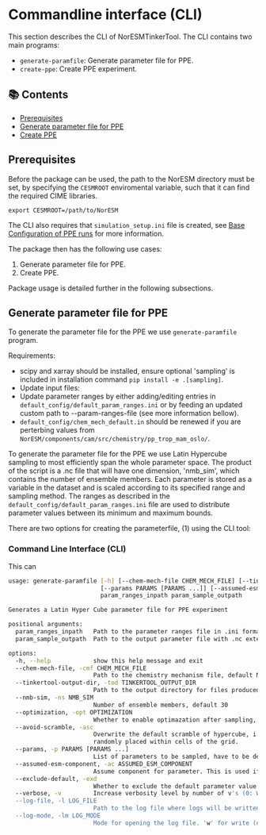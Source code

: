 # Commandline interface (CLI)

This section describes the CLI of NorESMTinkerTool.
The CLI contains two main programs:

- `generate-paramfile`: Generate parameter file for PPE. 
- `create-ppe`: Create PPE experiment.



## 📚 Contents
- [Prerequisites](#prerequisites)
- [Generate parameter file for PPE](#generate-parameter-file-for-ppe)
- [Create PPE](#create-ppe)

## Prerequisites

Before the package can be used, the path to the NorESM directory must be set, by specifying the `CESMROOT` enviromental variable, such that it can find the required CIME libraries.

```
export CESMROOT=/path/to/NorESM
```

The CLI also requires that `simulation_setup.ini` file is created, see [Base Configuration of PPE runs](configuration.md) for more information.

The package then has the following use cases:

1. Generate parameter file for PPE.
2. Create PPE.

Package usage is detailed further in the following subsections.


## Generate parameter file for PPE

To generate the parameter file for the PPE we use `generate-paramfile` program.

Requirements:

- scipy and xarray should be installed, ensure optional 'sampling' is included in installation command `pip install -e .[sampling]`.
- Update input files:
- Update parameter ranges by either adding/editing entries in `default_config/default_param_ranges.ini` or by feeding an updated custom path to --param-ranges-file (see more information bellow).
- `default_config/chem_mech_default.in` should be renewed if you are perterbing values from `NorESM/components/cam/src/chemistry/pp_trop_mam_oslo/`.

To generate the parameter file for the PPE we use Latin Hypercube sampling 
to most efficiently span the whole parameter space. 
The product of the script is a .nc file that will have one dimension, 
'nmb_sim', which contains the number of ensemble members. Each parameter is 
stored as a variable in the dataset and is scaled according to its 
specified range and sampling method. The ranges as described in the
`default_config/default_param_ranges.ini` file are used to distribute
parameter values between its minimum and maximum bounds.

There are two options for creating the parameterfile, (1) using the CLI tool:

### Command Line Interface (CLI)
This can 
```bash
usage: generate-paramfile [-h] [--chem-mech-file CHEM_MECH_FILE] [--tinkertool-output-dir TINKERTOOL_OUTPUT_DIR] [--nmb-sim NMB_SIM] [--optimization OPTIMIZATION] [--avoid-scramble]
                          [--params PARAMS [PARAMS ...]] [--assumed-esm-component ASSUMED_ESM_COMPONENT] [--exclude-default] [--verbose] [--log-file LOG_FILE] [--log-mode LOG_MODE]
                          param_ranges_inpath param_sample_outpath

Generates a Latin Hyper Cube parameter file for PPE experiment

positional arguments:
  param_ranges_inpath   Path to the parameter ranges file in .ini format, default ranges are found in NorESMTinkerTool/default_config/default_param_ranges.ini
  param_sample_outpath  Path to the output parameter file with .nc extension.

options:
  -h, --help            show this help message and exit
  --chem-mech-file, -cmf CHEM_MECH_FILE
                        Path to the chemistry mechanism file, default None will use NorESMTinkerTool/default_config/default_chem_mech.in
  --tinkertool-output-dir, -tod TINKERTOOL_OUTPUT_DIR
                        Path to the output directory for files produced by TinkerTool, default None will use NorESMTinkerTool/output
  --nmb-sim, -ns NMB_SIM
                        Number of ensemble members, default 30
  --optimization, -opt OPTIMIZATION
                        Whether to enable optimazation after sampling, valid random-cd or lloyd. Default None.
  --avoid-scramble, -asc
                        Overwrite the default scramble of hypercube, i.e. scramble=False to center samples within cells of a multi-dimensional grid. If it is not called, samples are
                        randomly placed within cells of the grid.
  --params, -p PARAMS [PARAMS ...]
                        List of parameters to be sampled, have to be defined in param_ranges_inpath. If unspecified all parameters in param_ranges_inpath will be used
  --assumed-esm-component, -ac ASSUMED_ESM_COMPONENT
                        Assume component for parameter. This is used if component is not specified for an entry in the parameter ranges file. Default is 'cam'.
  --exclude-default, -exd
                        Whether to exclude the default parameter value in the output file in nmb_sim=0. Using this flag will skip nmb_sim=0. Default is to include default value.
  --verbose, -v         Increase verbosity level by number of v's (0: WARNING, 1: INFO, 2: INFO_DETAILED, 3: DEBUG)
  --log-file, -l LOG_FILE
                        Path to the log file where logs will be written. If None, logs will not be saved to a file.
  --log-mode, -lm LOG_MODE
                        Mode for opening the log file. 'w' for write (overwrite), 'a' for append. Default is 'w'.

```

